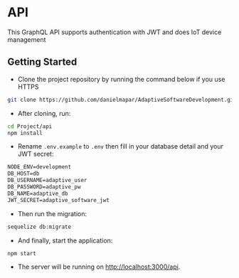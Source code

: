 # API

 This GraphQL API supports authentication with JWT and does IoT device management

## Getting Started

* Clone the project repository by running the command below if you use HTTPS

```bash
git clone https://github.com/danielmapar/AdaptiveSoftwareDevelopment.git
```

* After cloning, run:

```bash
cd Project/api
npm install
```

* Rename `.env.example` to `.env` then fill in your database detail and your JWT secret:

```txt
NODE_ENV=development
DB_HOST=db
DB_USERNAME=adaptive_user
DB_PASSWORD=adaptive_pw
DB_NAME=adaptive_db
JWT_SECRET=adaptive_software_jwt
```

* Then run the migration:

```bash
sequelize db:migrate
```

* And finally, start the application:

```bash
npm start
```

* The server will be running on [http://localhost:3000/api](http://localhost:3000/api).
